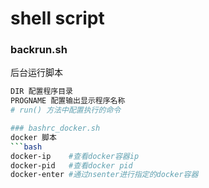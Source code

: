 # shell script

### backrun.sh
后台运行脚本
```bash
DIR 配置程序目录
PROGNAME 配置输出显示程序名称
# run() 方法中配置执行的命令

### bashrc_docker.sh
docker 脚本
```bash
docker-ip    #查看docker容器ip
docker-pid   #查看docker pid
docker-enter #通过nsenter进行指定的docker容器
```
